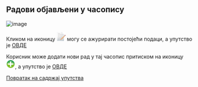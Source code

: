 ## Радови објављени у часопису
 
![image](https://user-images.githubusercontent.com/29538544/150641460-393a5a96-6443-4102-a8fb-a16a24d8482e.png)

Кликом на иконицу ![image](../../images/edit24.png) могу се ажурирати постојећи подаци, а упутство је [ОВДЕ](AzuriranjePodatakaOraduUcasopisu.md)
  
Корисник може додати нови рад у тај часопис притиском на иконицу ![image](../../images/create24.png), а упутство је [ОВДЕ](podaciOradu.md) 

[Повратак на садржај упутства](../../uputstvo.md#садржај)
